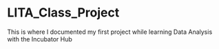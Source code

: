 # LITA_Class_Project
This is where I documented my first project while learning Data Analysis with the Incubator Hub
